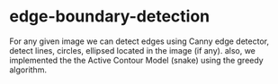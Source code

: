 # edge-boundary-detection
For any given image we can detect edges using Canny edge detector, detect lines, circles, ellipsed located in the image (if any). also, we implemented the the Active Contour Model (snake) using the greedy algorithm.
